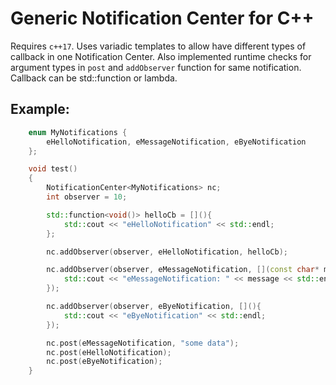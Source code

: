# Generic Notification Center for C++
Requires `c++17`.
Uses variadic templates to allow have different types of callback in one Notification Center.
Also implemented runtime checks for argument types in `post` and `addObserver` function for same notification.
Callback can be std::function or lambda.

## Example:
```cpp
    enum MyNotifications {
        eHelloNotification, eMessageNotification, eByeNotification
    };

    void test()
    {
        NotificationCenter<MyNotifications> nc;
        int observer = 10;

        std::function<void()> helloCb = [](){
            std::cout << "eHelloNotification" << std::endl;
        };

        nc.addObserver(observer, eHelloNotification, helloCb);

        nc.addObserver(observer, eMessageNotification, [](const char* message){
            std::cout << "eMessageNotification: " << message << std::endl;
        });

        nc.addObserver(observer, eByeNotification, [](){
            std::cout << "eByeNotification" << std::endl;
        });

        nc.post(eMessageNotification, "some data");
        nc.post(eHelloNotification);
        nc.post(eByeNotification);
    }
```


